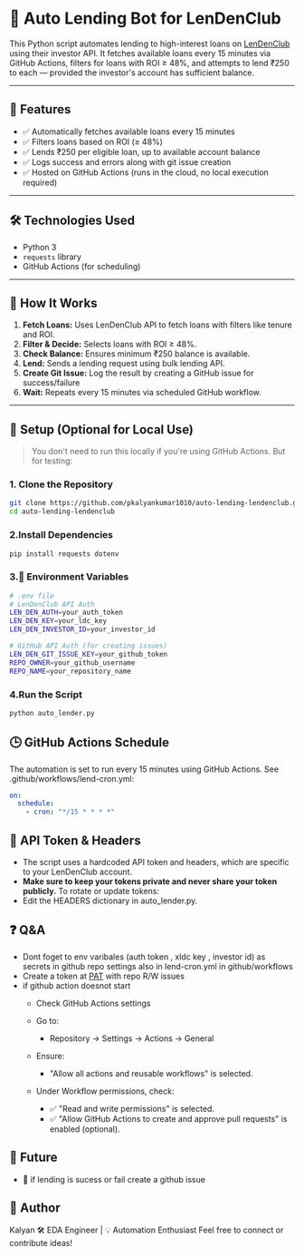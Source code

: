 # 💸 Auto Lending Bot for LenDenClub

This Python script automates lending to high-interest loans on [LenDenClub](https://www.lendenclub.com/) using their investor API. It fetches available loans every 15 minutes via GitHub Actions, filters for loans with ROI ≥ 48%, and attempts to lend ₹250 to each — provided the investor's account has sufficient balance.

---

## 📌 Features

- ✅ Automatically fetches available loans every 15 minutes
- ✅ Filters loans based on ROI (≥ 48%)
- ✅ Lends ₹250 per eligible loan, up to available account balance
- ✅ Logs success and errors along with git issue creation
- ✅ Hosted on GitHub Actions (runs in the cloud, no local execution required)

---

## 🛠️ Technologies Used

- Python 3
- `requests` library
- GitHub Actions (for scheduling)

---

## 🧠 How It Works

1. **Fetch Loans:** Uses LenDenClub API to fetch loans with filters like tenure and ROI.
2. **Filter & Decide:** Selects loans with ROI ≥ 48%.
3. **Check Balance:** Ensures minimum ₹250 balance is available.
4. **Lend:** Sends a lending request using bulk lending API.
5. **Create Git Issue:** Log the result by creating a GitHub issue for success/failure
6. **Wait:** Repeats every 15 minutes via scheduled GitHub workflow.

---

## 🚀 Setup (Optional for Local Use)

> You don't need to run this locally if you're using GitHub Actions. But for testing:

### 1. Clone the Repository
```bash
git clone https://github.com/pkalyankumar1010/auto-lending-lendenclub.git
cd auto-lending-lendenclub
```
### 2.Install Dependencies
```bash 
pip install requests dotenv
```
### 3.🔐 Environment Variables
```bash
# .env file
# LenDenClub API Auth
LEN_DEN_AUTH=your_auth_token
LEN_DEN_KEY=your_ldc_key
LEN_DEN_INVESTOR_ID=your_investor_id

# GitHub API Auth (for creating issues)
LEN_DEN_GIT_ISSUE_KEY=your_github_token
REPO_OWNER=your_github_username
REPO_NAME=your_repository_name
```
### 4.Run the Script
```bash
python auto_lender.py
```

## 🕒 GitHub Actions Schedule
The automation is set to run every 15 minutes using GitHub Actions.
See .github/workflows/lend-cron.yml:
```yml
on:
  schedule:
    - cron: "*/15 * * * *"
```

## 🔐 API Token & Headers
- The script uses a hardcoded API token and headers, which are specific to your LenDenClub account.
- **Make sure to keep your tokens private and never share your token publicly.**
To rotate or update tokens:
- Edit the HEADERS dictionary in auto_lender.py.


## ❓ Q&A
- Dont foget to env varibales (auth token , xldc key , investor id) as secrets in github repo settings also in lend-cron.yml in github/workflows
- Create a token at [PAT](https://github.com/settings/personal-access-tokens) with repo R/W issues
- if github action doesnot start
    - Check GitHub Actions settings
    - Go to:
        - Repository → Settings → Actions → General

    - Ensure:
        - "Allow all actions and reusable workflows" is selected.

    - Under Workflow permissions, check:
        - ✅ "Read and write permissions" is selected.
        - ✅ "Allow GitHub Actions to create and approve pull requests" is enabled (optional).
## 🔮 Future 
- 📅 if lending is sucess or fail create a github issue

## 👤 Author
Kalyan
🛠 EDA Engineer | 💡 Automation Enthusiast
Feel free to connect or contribute ideas!